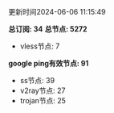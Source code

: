 更新时间2024-06-06 11:15:49

**总订阅: 34**
**总节点: 5272**
- vless节点: 7

**google ping有效节点: 91**
- ss节点: 39
- v2ray节点: 27
- trojan节点: 25
